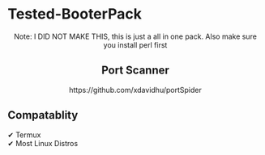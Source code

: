 # Tested-BooterPack

<center>Note: I DID NOT MAKE THIS, this is just a all in one pack. Also make sure you install perl first</center>

<h2><center>Port Scanner</center></h2>
<center>https://github.com/xdavidhu/portSpider</center>

<h2>Compatablity</h2>
<div>✔ Termux
<div>✔ Most Linux Distros
